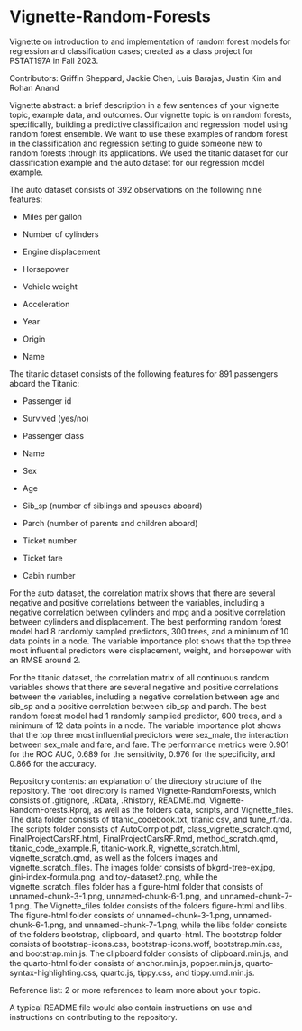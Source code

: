 # Vignette-Random-Forests

Vignette on introduction to and implementation of random forest models for regression and classification cases; created as a class project for PSTAT197A in Fall 2023.

Contributors: Griffin Sheppard, Jackie Chen, Luis Barajas, Justin Kim and Rohan Anand

Vignette abstract: a brief description in a few sentences of your vignette topic, example data, and outcomes. Our vignette topic is on random forests, specifically, building a predictive classification and regression model using random forest ensemble. We want to use these examples of random forest in the classification and regression setting to guide someone new to random forests through its applications. We used the titanic dataset for our classification example and the auto dataset for our regression model example.

The auto dataset consists of 392 observations on the following nine features:

- Miles per gallon

- Number of cylinders

- Engine displacement

- Horsepower

- Vehicle weight

- Acceleration

- Year

- Origin

- Name

The titanic dataset consists of the following features for 891 passengers aboard the Titanic:

- Passenger id

- Survived (yes/no)

- Passenger class

- Name

- Sex

- Age

- Sib_sp (number of siblings and spouses aboard)

- Parch (number of parents and children aboard)

- Ticket number

- Ticket fare

- Cabin number

For the auto dataset, the correlation matrix shows that there are several negative and positive correlations between the variables, including a negative correlation between cylinders and mpg and a positive correlation between cylinders and displacement. The best performing random forest model had 8 randomly sampled predictors, 300 trees, and a minimum of 10 data points in a node. The variable importance plot shows that the top three most influential predictors were displacement, weight, and horsepower with an RMSE around 2.

For the titanic dataset, the correlation matrix of all continuous random variables shows that there are several negative and positive correlations between the variables, including a negative correlation between age and sib_sp and a positive correlation between sib_sp and parch. The best random forest model had 1 randomly samplied predictor, 600 trees, and a minimum of 12 data points in a node. The variable importance plot shows that the top three most influential predictors were sex_male, the interaction between sex_male and fare, and fare. The performance metrics were 0.901 for the ROC AUC, 0.689 for the sensitivity, 0.976 for the specificity, and 0.866 for the accuracy.

Repository contents: an explanation of the directory structure of the repository. The root directory is named Vignette-RandomForests, which consists of .gitignore, .RData, .Rhistory, README.md, Vignette-RandomForests.Rproj, as well as the folders data, scripts, and Vignette_files. The data folder consists of titanic_codebook.txt, titanic.csv, and tune_rf.rda. The scripts folder consists of AutoCorrplot.pdf, class_vignette_scratch.qmd, FinalProjectCarsRF.html, FinalProjectCarsRF.Rmd, method_scratch.qmd, titanic_code_example.R, titanic-work.R, vignette_scratch.html, vignette_scratch.qmd, as well as the folders images and vignette_scratch_files. The images folder consists of bkgrd-tree-ex.jpg, gini-index-formula.png, and toy-dataset2.png, while the vignette_scratch_files folder has a figure-html folder that consists of unnamed-chunk-3-1.png, unnamed-chunk-6-1.png, and unnamed-chunk-7-1.png. The Vignette_files folder consists of the folders figure-html and libs. The figure-html folder consists of unnamed-chunk-3-1.png, unnamed-chunk-6-1.png, and unnamed-chunk-7-1.png, while the libs folder consists of the folders bootstrap, clipboard, and quarto-html. The bootstrap folder consists of bootstrap-icons.css, bootstrap-icons.woff, bootstrap.min.css, and bootstrap.min.js. The clipboard folder consists of clipboard.min.js, and the quarto-html folder consists of anchor.min.js, popper.min.js, quarto-syntax-highlighting.css, quarto.js, tippy.css, and tippy.umd.min.js.

Reference list: 2 or more references to learn more about your topic.

A typical README file would also contain instructions on use and instructions on contributing to the repository.

